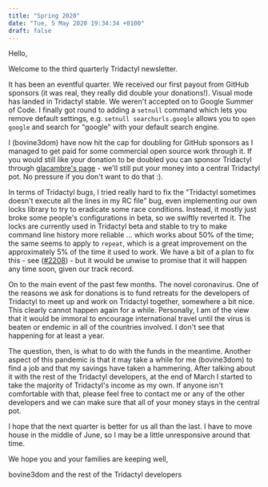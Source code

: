 ```yaml
---
title: "Spring 2020"
date: "Tue, 5 May 2020 19:34:34 +0100"
draft: false
---
```



Hello,

Welcome to the third quarterly Tridactyl newsletter.

It has been an eventful quarter. We received our first payout from GitHub sponsors (it was real, they really did double your donations!). Visual mode has landed in Tridactyl stable. We weren't accepted on to Google Summer of Code. I finally got round to adding a `setnull` command which lets you remove default settings, e.g. `setnull searchurls.google` allows you to `open google` and search for "google" with your default search engine.

I (bovine3dom) have now hit the cap for doubling for GitHub sponsors as I managed to get paid for some commercial open source work through it. If you would still like your donation to be doubled you can sponsor Tridactyl through [glacambre's page](https://github.com/sponsors/glacambre) - we'll still put your money into a central Tridactyl pot. No pressure if you don't want to do that :).

In terms of Tridactyl bugs, I tried really hard to fix the "Tridactyl sometimes doesn't execute all the lines in my RC file" bug, even implementing our own locks library to try to eradicate some race conditions. Instead, it mostly just broke some people's configurations in beta, so we swiftly reverted it. The locks are currently used in Tridactyl beta and stable to try to make command line history more reliable ... which works about 50% of the time; the same seems to apply to `repeat`, which is a great improvement on the approximately 5% of the time it used to work. We have a bit of a plan to fix this - see ([#2208](https://github.com/tridactyl/tridactyl/pull/2208)) - but it would be unwise to promise that it will happen any time soon, given our track record.

On to the main event of the past few months. The novel coronavirus. One of the reasons we ask for donations is to fund retreats for the developers of Tridactyl to meet up and work on Tridactyl together, somewhere a bit nice. This clearly cannot happen again for a while. Personally, I am of the view that it would be immoral to encourage international travel until the virus is beaten or endemic in all of the countries involved. I don't see that happening for at least a year.

The question, then, is what to do with the funds in the meantime. Another aspect of this pandemic is that it may take a while for me (bovine3dom) to find a job and that my savings have taken a hammering. After talking about it with the rest of the Tridactyl developers, at the end of March I started to take the majority of Tridactyl's income as my own. If anyone isn't comfortable with that, please feel free to contact me or any of the other developers and we can make sure that all of your money stays in the central pot.

I hope that the next quarter is better for us all than the last. I have to move house in the middle of June, so I may be a little unresponsive around that time.

We hope you and your families are keeping well,

bovine3dom and the rest of the Tridactyl developers
